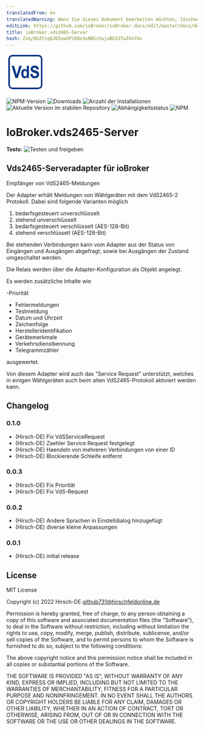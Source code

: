 ```yaml
---
translatedFrom: en
translatedWarning: Wenn Sie dieses Dokument bearbeiten möchten, löschen Sie bitte das Feld "translationsFrom". Andernfalls wird dieses Dokument automatisch erneut übersetzt
editLink: https://github.com/ioBroker/ioBroker.docs/edit/master/docs/de/adapterref/iobroker.vds2465-server/README.md
title: ioBroker.vds2465-Server
hash: Zxq/QGZttqQJD3uwSPiK8e3xNBSsSujuBG33TwIhn7U=
---
```

![Logo](../../../en/adapterref/iobroker.vds2465-server/admin/vds2465-server.png)

![NPM-Version](https://img.shields.io/npm/v/iobroker.vds2465-server.svg)
![Downloads](https://img.shields.io/npm/dm/iobroker.vds2465-server.svg)
![Anzahl der Installationen](https://iobroker.live/badges/vds2465-server-installed.svg)
![Aktuelle Version im stabilen Repository](https://iobroker.live/badges/vds2465-server-stable.svg)
![Abhängigkeitsstatus](https://img.shields.io/david/Hirsch-DE/iobroker.vds2465-server.svg)
![NPM](https://nodei.co/npm/iobroker.vds2465-server.png?downloads=true)

# IoBroker.vds2465-Server
**Tests:** ![Testen und freigeben](https://github.com/Hirsch-DE/ioBroker.vds2465-server/workflows/Test%20and%20Release/badge.svg)

## Vds2465-Serveradapter für ioBroker
Empfänger von VdS2465-Meldungen

Der Adapter erhält Meldungen von Wählgeräten mit dem VdS2465-2 Protokoll.
Dabei sind folgende Varianten möglich

1. bedarfsgesteuert unverschlüsselt
1. stehend unverschlüsselt
1. bedarfsgesteuert verschlüsselt (AES-128-Bit)
1. stehend verschlüsselt (AES-128-Bit)

Bei stehenden Verbindungen kann vom Adapter aus der Status von Eingängen und Ausgängen abgefragt, sowie bei Ausgängen der Zustand umgeschaltet werden.

Die Relais werden über die Adapter-Konfiguration als Objekt angelegt.

Es werden zusätzliche Inhalte wie

-Priorität
- Fehlermeldungen
- Testmeldung
- Datum und Uhrzeit
- Zeichenfolge
- Herstelleridentifikation
- Gerätemerkmale
- Verkehrsdienstkennung
- Telegrammzähler

ausgewertet.

Von diesem Adapter wird auch das "Service Request" unterstützt, welches in einigen Wählgeräten auch beim alten VdS2465-Protokoll aktiviert werden kann.

## Changelog

### 0.1.0
* (Hirsch-DE) Fix VdSServiceRequest
* (Hirsch-DE) Zaehler Service Request festgelegt
* (Hirsch-DE) Haendeln von mehreren Verbindungen von einer ID
* (Hirsch-DE) Blockierende Schleife entfernt
### 0.0.3
* (Hirsch-DE) Fix Priorität
* (Hirsch-DE) Fix VdS-Request
### 0.0.2
* (Hirsch-DE) Andere Sprachen in Einstelldialog hinzugefügt
* (Hirsch-DE) diverse kleine Anpassungen
### 0.0.1
* (Hirsch-DE) initial release

## License
MIT License

Copyright (c) 2022 Hirsch-DE <github731@hirschfeldonline.de>

Permission is hereby granted, free of charge, to any person obtaining a copy
of this software and associated documentation files (the "Software"), to deal
in the Software without restriction, including without limitation the rights
to use, copy, modify, merge, publish, distribute, sublicense, and/or sell
copies of the Software, and to permit persons to whom the Software is
furnished to do so, subject to the following conditions:

The above copyright notice and this permission notice shall be included in all
copies or substantial portions of the Software.

THE SOFTWARE IS PROVIDED "AS IS", WITHOUT WARRANTY OF ANY KIND, EXPRESS OR
IMPLIED, INCLUDING BUT NOT LIMITED TO THE WARRANTIES OF MERCHANTABILITY,
FITNESS FOR A PARTICULAR PURPOSE AND NONINFRINGEMENT. IN NO EVENT SHALL THE
AUTHORS OR COPYRIGHT HOLDERS BE LIABLE FOR ANY CLAIM, DAMAGES OR OTHER
LIABILITY, WHETHER IN AN ACTION OF CONTRACT, TORT OR OTHERWISE, ARISING FROM,
OUT OF OR IN CONNECTION WITH THE SOFTWARE OR THE USE OR OTHER DEALINGS IN THE
SOFTWARE.